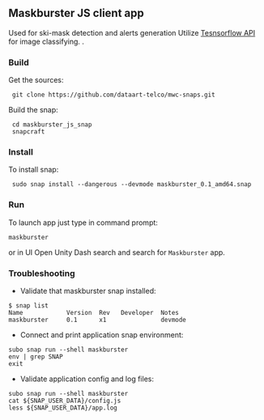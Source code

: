 ## Maskburster JS client app
Used for ski-mask detection and alerts generation
Utilize [Tesnsorflow  API](https://github.com/dataart-telco/mwc-snaps/tree/master/tensorflow-api-snap) for image classifying.
.
### Build
Get the sources:
```
 git clone https://github.com/dataart-telco/mwc-snaps.git
 ```
Build the snap:
```
 cd maskburster_js_snap
 snapcraft
```
### Install
To install snap:
```
 sudo snap install --dangerous --devmode maskburster_0.1_amd64.snap
```
### Run
To launch app just type in command prompt:
```
maskburster
```
or in UI Open Unity Dash search and search for `Maskburster` app.
### Troubleshooting
- Validate that maskburster snap installed:
```
$ snap list
Name            Version  Rev   Developer  Notes
maskburster     0.1      x1               devmode
```
- Connect and print application snap environment:
```
subo snap run --shell maskburster
env | grep SNAP
exit
```
- Validate application config and log files: 
```
subo snap run --shell maskburster
cat ${SNAP_USER_DATA}/config.js
less ${SNAP_USER_DATA}/app.log
```
